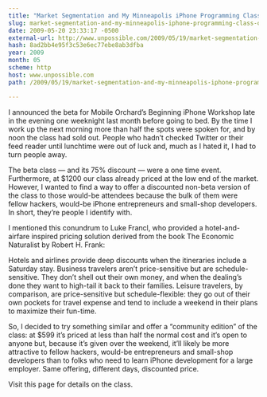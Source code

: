 ```yaml
---
title: "Market Segmentation and My Minneapolis iPhone Programming Class On June  13-14"
slug: market-segmentation-and-my-minneapolis-iphone-programming-class-on-13
date: 2009-05-20 23:33:17 -0500
external-url: http://www.unpossible.com/2009/05/19/market-segmentation-and-my-minneapolis-iphone-programming-class-on-june-13-14/
hash: 8ad2bb4e95f3c53e6ec77ebe8ab3dfba
year: 2009
month: 05
scheme: http
host: www.unpossible.com
path: /2009/05/19/market-segmentation-and-my-minneapolis-iphone-programming-class-on-june-13-14/

---
```


I announced the beta for Mobile Orchard’s Beginning iPhone Workshop late in the evening one weeknight last month before going to bed. By the time I work up the next morning more than half the spots were spoken for, and by noon the class had sold out. People who hadn’t checked Twitter or their feed reader until lunchtime were out of luck and, much as I hated it, I had to turn people away.

The beta class — and its 75% discount — were a one time event. Furthermore, at $1200 our class already priced at the low end of the market.  However, I wanted to find a way to offer a discounted non-beta version of the class to those would-be attendees because the bulk of them were fellow hackers, would-be iPhone entrepreneurs and small-shop developers. In short, they’re people I identify with.

I mentioned this conundrum to Luke Francl, who provided a hotel-and-airfare inspired pricing solution derived from the book The Economic Naturalist by Robert H. Frank:

Hotels and airlines provide deep discounts when the itineraries include a Saturday stay. Business travelers aren’t price-sensitive but are schedule-sensitive. They don’t shell out their own money, and when the dealing’s done they want to high-tail it back to their families. Leisure travelers, by comparison, are price-sensitive but schedule-flexible: they go out of their own pockets for travel expense and tend to include a weekend in their plans to maximize their fun-time.

So, I decided to try something similar and offer a “community edition” of the class:  at $599 it’s priced at less than half the normal cost and it’s open to anyone but, because it’s given over the weekend, it’ll likely be more attractive to fellow hackers, would-be entrepreneurs and small-shop developers than to folks who need to learn iPhone development for a large employer. Same offering, different days, discounted price.

Visit this page for details on the class.

